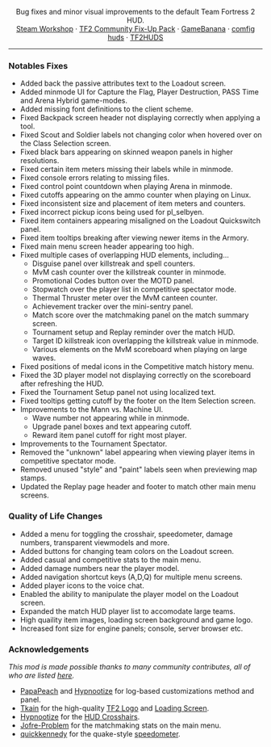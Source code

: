 <p align="center">
  Bug fixes and minor visual improvements to the default Team Fortress 2 HUD.
  <br />
  <a href="https://steamcommunity.com/workshop/filedetails/?id=2153598398">Steam Workshop</a> · <a href="https://steamcommunity.com/workshop/filedetails/?id=2156577890">TF2 Community Fix-Up Pack</a> · <a href="https://gamebanana.com/mods/26450">GameBanana</a> · <a href="https://comfig.app/huds/page/hud-fixes">comfig huds</a> · <a href="https://tf2huds.dev/hud/hud-fixes">TF2HUDS</a> 
</p>

---

### Notables Fixes
- Added back the passive attributes text to the Loadout screen.
- Added minmode UI for Capture the Flag, Player Destruction, PASS Time and Arena Hybrid game-modes.
- Added missing font definitions to the client scheme.
- Fixed Backpack screen header not displaying correctly when applying a tool.
- Fixed Scout and Soldier labels not changing color when hovered over on the Class Selection screen.
- Fixed black bars appearing on skinned weapon panels in higher resolutions.
- Fixed certain item meters missing their labels while in minmode.
- Fixed console errors relating to missing files.
- Fixed control point countdown when playing Arena in minmode.
- Fixed cutoffs appearing on the ammo counter when playing on Linux.
- Fixed inconsistent size and placement of item meters and counters.
- Fixed incorrect pickup icons being used for pl_selbyen.
- Fixed item containers appearing misaligned on the Loadout Quickswitch panel.
- Fixed item tooltips breaking after viewing newer items in the Armory.
- Fixed main menu screen header appearing too high.
- Fixed multiple cases of overlapping HUD elements, including...
   - Disguise panel over killstreak and spell counters.
   - MvM cash counter over the killstreak counter in minmode.
   - Promotional Codes button over the MOTD panel.
   - Stopwatch over the player list in competitive spectator mode.
   - Thermal Thruster meter over the MvM canteen counter.
   - Achievement tracker over the mini-sentry panel.
   - Match score over the matchmaking panel on the match summary screen.
   - Tournament setup and Replay reminder over the match HUD.
   - Target ID killstreak icon overlapping the killstreak value in minmode.
   - Various elements on the MvM scoreboard when playing on large waves.
- Fixed positions of medal icons in the Competitive match history menu.
- Fixed the 3D player model not displaying correctly on the scoreboard after refreshing the HUD.
- Fixed the Tournament Setup panel not using localized text.
- Fixed tooltips getting cutoff by the footer on the Item Selection screen.
- Improvements to the Mann vs. Machine UI.
   - Wave number not appearing while in minmode.
   - Upgrade panel boxes and text appearing cutoff.
   - Reward item panel cutoff for right most player.
- Improvements to the Tournament Spectator.
- Removed the "unknown" label appearing when viewing player items in competitive spectator mode.
- Removed unused "style" and "paint" labels seen when previewing map stamps.
- Updated the Replay page header and footer to match other main menu screens.

### Quality of Life Changes
- Added a menu for toggling the crosshair, speedometer, damage numbers, transparent viewmodels and more.
- Added buttons for changing team colors on the Loadout screen.
- Added casual and competitive stats to the main menu.
- Added damage numbers near the player model.
- Added navigation shortcut keys (A,D,Q) for multiple menu screens.
- Added player icons to the voice chat.
- Enabled the ability to manipulate the player model on the Loadout screen.
- Expanded the match HUD player list to accomodate large teams.
- High quaility item images, loading screen background and game logo.
- Increased font size for engine panels; console, server browser etc.
   
### Acknowledgements
*This mod is made possible thanks to many community contributes, all of who are listed [here](https://github.com/CriticalFlaw/tf2hud-fixes/graphs/contributors).*
- [PapaPeach](https://github.com/PapaPeach) and [Hypnootize](https://github.com/Hypnootize) for log-based customizations method and panel.
- [Tkain](https://gamebanana.com/members/1582147) for the high-quality [TF2 Logo](https://gamebanana.com/mods/27061) and [Loading Screen](https://gamebanana.com/mods/285046).
- [Hypnootize](https://github.com/Hypnootize) for the [HUD Crosshairs](https://github.com/Hypnootize/TF2-HUD-Crosshairs).
- [Jofre-Problem](https://github.com/Jofre-Problem) for the matchmaking stats on the main menu.
- [quickkennedy](https://github.com/quickkennedy) for the quake-style [speedometer](https://www.teamfortress.tv/61625/speedometer-in-any-hud).
